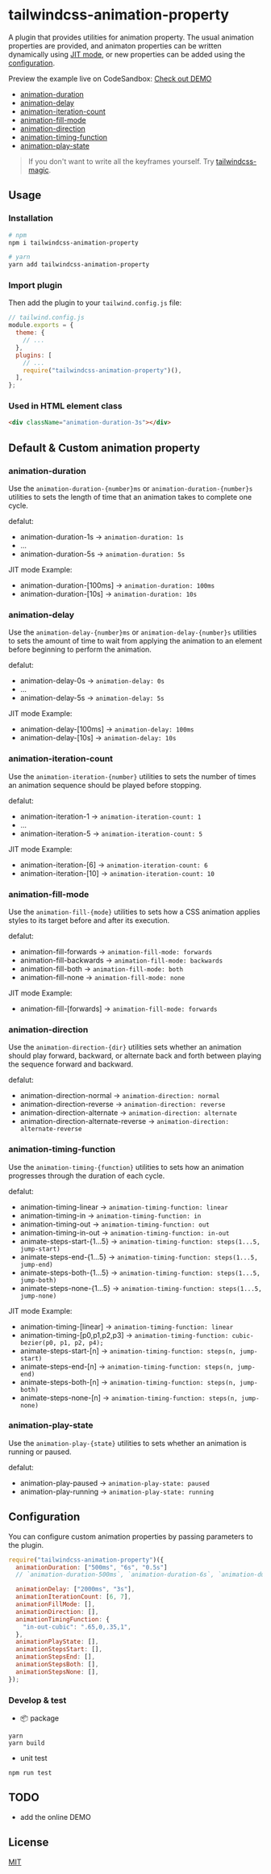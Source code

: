# tailwindcss-animation-property

A plugin that provides utilities for animation property. The usual animation properties are provided, and animaton properties can be written dynamically using [JIT mode](https://v2.tailwindcss.com/docs/just-in-time-mode), or new properties can be added using the [configuration](#configuration).

Preview the example live on CodeSandbox: [Check out DEMO](https://codesandbox.io/s/nice-bell-czxzix)

- [animation-duration](#animation-duration)
- [animation-delay](#animation-delay)
- [animation-iteration-count](#animation-iteration-count)
- [animation-fill-mode](#animation-fill-mode)
- [animation-direction](#animation-direction)
- [animation-timing-function](#animation-timing-function)
- [animation-play-state](#animation-play-state)

> If you don't want to write all the keyframes yourself. Try [tailwindcss-magic](https://www.npmjs.com/package/tailwindcss-magic).

## Usage

### Installation

```sh
# npm
npm i tailwindcss-animation-property

# yarn
yarn add tailwindcss-animation-property
```

### Import plugin

Then add the plugin to your `tailwind.config.js` file:

```js
// tailwind.config.js
module.exports = {
  theme: {
    // ...
  },
  plugins: [
    // ...
    require("tailwindcss-animation-property")(),
  ],
};
```

### Used in HTML element class

```html
<div className="animation-duration-3s"></div>
```

## Default & Custom animation property

### animation-duration

Use the `animation-duration-{number}ms` or `animation-duration-{number}s` utilities to sets the length of time that an animation takes to complete one cycle.

defalut:

- animation-duration-1s -> `animation-duration: 1s`
- ...
- animation-duration-5s -> `animation-duration: 5s`

JIT mode Example:

- animation-duration-[100ms] -> `animation-duration: 100ms`
- animation-duration-[10s] -> `animation-duration: 10s`

### animation-delay

Use the `animation-delay-{number}ms` or `animation-delay-{number}s` utilities to sets the amount of time to wait from applying the animation to an element before beginning to perform the animation.

defalut:

- animation-delay-0s -> `animation-delay: 0s`
- ...
- animation-delay-5s -> `animation-delay: 5s`

JIT mode Example:

- animation-delay-[100ms] -> `animation-delay: 100ms`
- animation-delay-[10s] -> `animation-delay: 10s`

### animation-iteration-count

Use the `animation-iteration-{number}` utilities to sets the number of times an animation sequence should be played before stopping.

defalut:

- animation-iteration-1 -> `animation-iteration-count: 1`
- ...
- animation-iteration-5 -> `animation-iteration-count: 5`

JIT mode Example:

- animation-iteration-[6] -> `animation-iteration-count: 6`
- animation-iteration-[10] -> `animation-iteration-count: 10`

### animation-fill-mode

Use the `animation-fill-{mode}` utilities to sets how a CSS animation applies styles to its target before and after its execution.

defalut:

- animation-fill-forwards -> `animation-fill-mode: forwards`
- animation-fill-backwards -> `animation-fill-mode: backwards`
- animation-fill-both -> `animation-fill-mode: both`
- animation-fill-none -> `animation-fill-mode: none`

JIT mode Example:

- animation-fill-[forwards] -> `animation-fill-mode: forwards`

### animation-direction

Use the `animation-direction-{dir}` utilities sets whether an animation should play forward, backward, or alternate back and forth between playing the sequence forward and backward.

defalut:

- animation-direction-normal -> `animation-direction: normal`
- animation-direction-reverse -> `animation-direction: reverse`
- animation-direction-alternate -> `animation-direction: alternate`
- animation-direction-alternate-reverse -> `animation-direction: alternate-reverse`

### animation-timing-function

Use the `animation-timing-{function}` utilities to sets how an animation progresses through the duration of each cycle.

defalut:

- animation-timing-linear -> `animation-timing-function: linear`
- animation-timing-in -> `animation-timing-function: in`
- animation-timing-out -> `animation-timing-function: out`
- animation-timing-in-out -> `animation-timing-function: in-out`
- animate-steps-start-{1...5} -> `animation-timing-function: steps(1...5, jump-start)`
- animate-steps-end-{1...5} -> `animation-timing-function: steps(1...5, jump-end)`
- animate-steps-both-{1...5} -> `animation-timing-function: steps(1...5, jump-both)`
- animate-steps-none-{1...5} -> `animation-timing-function: steps(1...5, jump-none)`

JIT mode Example:

- animation-timing-[linear] -> `animation-timing-function: linear`
- animation-timing-[p0,p1,p2,p3] -> `animation-timing-function: cubic-bezier(p0, p1, p2, p4);`
- animate-steps-start-[n] -> `animation-timing-function: steps(n, jump-start)`
- animate-steps-end-[n] -> `animation-timing-function: steps(n, jump-end)`
- animate-steps-both-[n] -> `animation-timing-function: steps(n, jump-both)`
- animate-steps-none-[n] -> `animation-timing-function: steps(n, jump-none)`

### animation-play-state

Use the `animation-play-{state}` utilities to sets whether an animation is running or paused.

defalut:

- animation-play-paused -> `animation-play-state: paused`
- animation-play-running -> `animation-play-state: running`

## Configuration

You can configure custom animation properties by passing parameters to the plugin.

```js
require("tailwindcss-animation-property")({
  animationDuration: ["500ms", "6s", "0.5s"]
  // `animation-duration-500ms`, `animation-duration-6s`, `animation-duration-0.5s`

  animationDelay: ["2000ms", "3s"],
  animationIterationCount: [6, 7],
  animationFillMode: [],
  animationDirection: [],
  animationTimingFunction: {
    "in-out-cubic": ".65,0,.35,1",
  },
  animationPlayState: [],
  animationStepsStart: [],
  animationStepsEnd: [],
  animationStepsBoth: [],
  animationStepsNone: [],
});
```

### Develop & test

- 📦 package

```
yarn
yarn build
```

- unit test

```
npm run test
```

## TODO

- add the online DEMO

## License

[MIT](./LICENSE)
